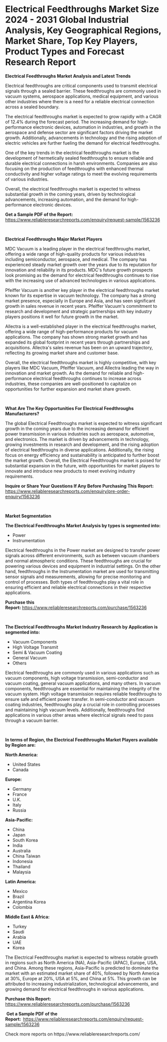 <p><h1>Electrical Feedthroughs Market Size 2024 - 2031 Global Industrial Analysis, Key Geographical Regions, Market Share, Top Key Players, Product Types and Forecast Research Report</h1></p><p><strong>Electrical Feedthroughs Market Analysis and Latest Trends</strong></p>
<p><p>Electrical feedthroughs are critical components used to transmit electrical signals through a sealed barrier. These feedthroughs are commonly used in vacuum systems, aerospace applications, medical equipment, and various other industries where there is a need for a reliable electrical connection across a sealed boundary.</p><p>The electrical feedthroughs market is expected to grow rapidly with a CAGR of 12.4% during the forecast period. The increasing demand for high-performance electronic devices, automation in industries, and growth in the aerospace and defense sector are significant factors driving the market growth. Additionally, advancements in technology and the rising adoption of electric vehicles are further fueling the demand for electrical feedthroughs.</p><p>One of the key trends in the electrical feedthroughs market is the development of hermetically sealed feedthroughs to ensure reliable and durable electrical connections in harsh environments. Companies are also focusing on the production of feedthroughs with enhanced thermal conductivity and higher voltage ratings to meet the evolving requirements of various industries.</p><p>Overall, the electrical feedthroughs market is expected to witness substantial growth in the coming years, driven by technological advancements, increasing automation, and the demand for high-performance electronic devices.</p></p>
<p><strong>Get a Sample PDF of the Report:&nbsp;</strong> <a href="https://www.reliableresearchreports.com/enquiry/request-sample/1563236">https://www.reliableresearchreports.com/enquiry/request-sample/1563236</a></p>
<p>&nbsp;</p>
<p><strong>Electrical Feedthroughs Major Market Players</strong></p>
<p><p>MDC Vacuum is a leading player in the electrical feedthroughs market, offering a wide range of high-quality products for various industries including semiconductor, aerospace, and medical. The company has experienced steady market growth over the years due to its reputation for innovation and reliability in its products. MDC's future growth prospects look promising as the demand for electrical feedthroughs continues to rise with the increasing use of advanced technologies in various applications.</p><p>Pfeiffer Vacuum is another key player in the electrical feedthroughs market known for its expertise in vacuum technology. The company has a strong market presence, especially in Europe and Asia, and has seen significant growth in sales revenue in recent years. Pfeiffer Vacuum's commitment to research and development and strategic partnerships with key industry players positions it well for future growth in the market.</p><p>Allectra is a well-established player in the electrical feedthroughs market, offering a wide range of high-performance products for vacuum applications. The company has shown strong market growth and has expanded its global footprint in recent years through partnerships and acquisitions. Allectra's sales revenue has been on an upward trajectory, reflecting its growing market share and customer base.</p><p>Overall, the electrical feedthroughs market is highly competitive, with key players like MDC Vacuum, Pfeiffer Vacuum, and Allectra leading the way in innovation and market growth. As the demand for reliable and high-performance electrical feedthroughs continues to increase across industries, these companies are well-positioned to capitalize on opportunities for further expansion and market share growth.</p></p>
<p>&nbsp;</p>
<p><strong>What Are The Key Opportunities For Electrical Feedthroughs Manufacturers?</strong></p>
<p><p>The global Electrical Feedthroughs market is expected to witness significant growth in the coming years due to the increasing demand for efficient power transmission in various industries such as aerospace, automotive, and electronics. The market is driven by advancements in technology, growing investments in research and development, and the rising adoption of electrical feedthroughs in diverse applications. Additionally, the rising focus on energy efficiency and sustainability is anticipated to further boost the market growth. Overall, the Electrical Feedthroughs market is poised for substantial expansion in the future, with opportunities for market players to innovate and introduce new products to meet evolving industry requirements.</p></p>
<p><strong>Inquire or Share Your Questions If Any Before Purchasing This Report:</strong> <a href="https://www.reliableresearchreports.com/enquiry/pre-order-enquiry/1563236">https://www.reliableresearchreports.com/enquiry/pre-order-enquiry/1563236</a></p>
<p>&nbsp;</p>
<p><strong>Market Segmentation</strong></p>
<p><strong>The Electrical Feedthroughs Market Analysis by types is segmented into:</strong></p>
<p><ul><li>Power</li><li>Instrumentation</li></ul></p>
<p><p>Electrical feedthroughs in the Power market are designed to transfer power signals across different environments, such as between vacuum chambers and normal atmospheric conditions. These feedthroughs are crucial for powering various devices and equipment in industrial settings. On the other hand, feedthroughs in the Instrumentation market are used for transmitting sensor signals and measurements, allowing for precise monitoring and control of processes. Both types of feedthroughs play a vital role in ensuring efficient and reliable electrical connections in their respective applications.</p></p>
<p><strong>Purchase this Report:&nbsp;</strong><a href="https://www.reliableresearchreports.com/purchase/1563236">https://www.reliableresearchreports.com/purchase/1563236</a></p>
<p>&nbsp;</p>
<p><strong>The Electrical Feedthroughs Market Industry Research by Application is segmented into:</strong></p>
<p><ul><li>Vacuum Components</li><li>High Voltage Transmit</li><li>Semi & Vacuum Coating</li><li>General Vacuum</li><li>Others</li></ul></p>
<p><p>Electrical feedthroughs are commonly used in various applications such as vacuum components, high voltage transmission, semi-conductor and vacuum coating, general vacuum applications, and many others. In vacuum components, feedthroughs are essential for maintaining the integrity of the vacuum system. High voltage transmission requires reliable feedthroughs to ensure safe and efficient power transfer. In semi-conductor and vacuum coating industries, feedthroughs play a crucial role in controlling processes and maintaining high vacuum levels. Additionally, feedthroughs find applications in various other areas where electrical signals need to pass through a vacuum barrier.</p></p>
<p>&nbsp;</p>
<p><strong>In terms of Region, the Electrical Feedthroughs Market Players available by Region are:</strong></p>
<p>
    <p> <strong> North America: </strong>
        <ul>
            <li>United States</li>
            <li>Canada</li>
        </ul>
        </p> 
    <p> <strong> Europe: </strong>
        <ul>
            <li>Germany</li>
            <li>France</li>
            <li>U.K.</li>
            <li>Italy</li>
            <li>Russia</li>
        </ul>
        </p> 
    <p> <strong> Asia-Pacific: </strong>
        <ul>
            <li>China</li>
            <li>Japan</li>
            <li>South Korea</li>
            <li>India</li>
            <li>Australia</li>
            <li>China Taiwan</li>
            <li>Indonesia</li>
            <li>Thailand</li>
            <li>Malaysia</li>
        </ul>
        </p> 
    <p> <strong> Latin America: </strong>
        <ul>
            <li>Mexico</li>
            <li>Brazil</li>
            <li>Argentina Korea</li>
            <li>Colombia</li>
        </ul>
        </p> 
    <p> <strong> Middle East & Africa: </strong>
        <ul>
            <li>Turkey</li>
            <li>Saudi</li>
            <li>Arabia</li>
            <li>UAE</li>
            <li>Korea</li>
        </ul>
    </p>
    </p>
<p><p>The Electrical Feedthroughs market is expected to witness notable growth in regions such as North America (NA), Asia-Pacific (APAC), Europe, USA, and China. Among these regions, Asia-Pacific is predicted to dominate the market with an estimated market share of 40%, followed by North America at 30%, Europe at 20%, USA at 5%, and China at 5%. This growth can be attributed to increasing industrialization, technological advancements, and growing demand for electrical feedthroughs in various applications.</p></p>
<p><strong>Purchase this Report: </strong><a href="https://www.reliableresearchreports.com/purchase/1563236">https://www.reliableresearchreports.com/purchase/1563236</a></p>
<p>&nbsp;<strong>Get a Sample PDF of the Report:&nbsp;&nbsp;</strong><a href="https://www.reliableresearchreports.com/enquiry/request-sample/1563236">https://www.reliableresearchreports.com/enquiry/request-sample/1563236</a></p>
<p><strong></strong></p>
<p>Check more reports on https://www.reliableresearchreports.com/</p>